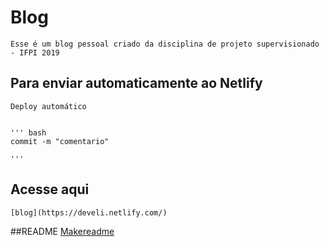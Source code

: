 # Blog 

	Esse é um blog pessoal criado da disciplina de projeto supervisionado - IFPI 2019

## Para enviar automaticamente ao Netlify

	Deploy automático


	''' bash 
	commit -m "comentario"

	'''


## Acesse aqui
	[blog](https://develi.netlify.com/)

##README
	[Makereadme](https://www.makeareadme.com/S)